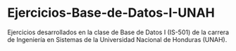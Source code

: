 # Ejercicios-Base-de-Datos-I-UNAH
Ejercicios desarrollados en la clase de Base de Datos I (IS-501) de la carrera de Ingeniería en Sistemas de la Universidad Nacional de Honduras (UNAH).
